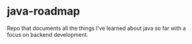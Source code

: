 # java-roadmap
Repo that documents all the things I've learned about java so far with a focus on backend development.
